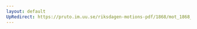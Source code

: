 ```yaml
---
layout: default
UpRedirect: https://pruto.im.uu.se/riksdagen-motions-pdf/1868/mot_1868__ak__192/mot_1868__ak__192-001.pdf
---
```

